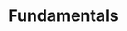 ---
title: Fundamentals
description: This section walks you through the fundamentals of dealing with Java blockchain developments on the Aion network. These pages have been designed to be read individually, but you can walk through the whole section to get a thorough idea of how to develop dApps.
---